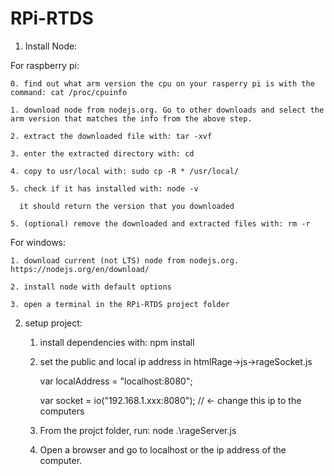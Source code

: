 # RPi-RTDS

1. Install Node:

For raspberry pi:

	0. find out what arm version the cpu on your rasperry pi is with the command: cat /proc/cpuinfo

	1. download node from nodejs.org. Go to other downloads and select the arm version that matches the info from the above step.

	2. extract the downloaded file with: tar -xvf 

	3. enter the extracted directory with: cd 

	4. copy to usr/local with: sudo cp -R * /usr/local/

	5. check if it has installed with: node -v

	  it should return the version that you downloaded

	5. (optional) remove the downloaded and extracted files with: rm -r

For windows:

	1. download current (not LTS) node from nodejs.org. https://nodejs.org/en/download/

	2. install node with default options

	3. open a terminal in the RPi-RTDS project folder





2. setup project:

	1. install dependencies with: npm install

	2. set the public and local ip address in htmlRage->js->rageSocket.js
	
		var localAddress = "localhost:8080";
		
		var socket = io("192.168.1.xxx:8080"); // <- change this ip to the computers

	3. From the projct folder, run: node .\rageServer.js 

	4. Open a browser and go to localhost or the ip address of the computer.
